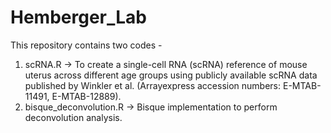 # Hemberger_Lab

This repository contains two codes -
1. scRNA.R -> To create a single-cell RNA (scRNA) reference of mouse uterus across different age groups using publicly available scRNA data published by Winkler et al. (Arrayexpress accession numbers: E-MTAB-11491, E-MTAB-12889).
2.  bisque_deconvolution.R -> Bisque implementation to perform deconvolution analysis.

